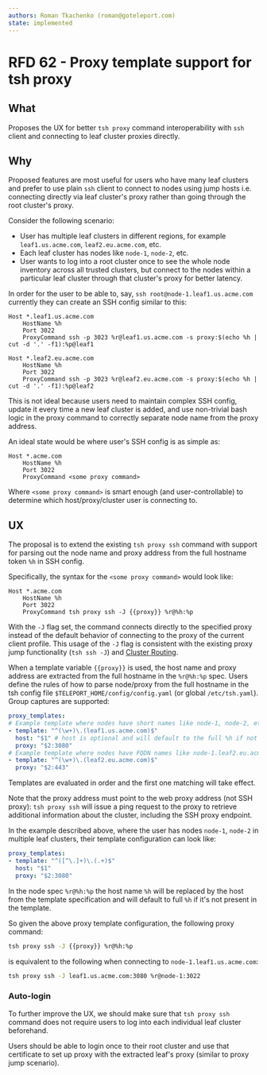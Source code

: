 ```yaml
---
authors: Roman Tkachenko (roman@goteleport.com)
state: implemented
---
```


# RFD 62 - Proxy template support for tsh proxy

## What

Proposes the UX for better `tsh proxy` command interoperability with `ssh`
client and connecting to leaf cluster proxies directly.

## Why

Proposed features are most useful for users who have many leaf clusters and
prefer to use plain `ssh` client to connect to nodes using jump hosts i.e.
connecting directly via leaf cluster's proxy rather than going through the
root cluster's proxy.

Consider the following scenario:

- User has multiple leaf clusters in different regions, for example
  `leaf1.us.acme.com`, `leaf2.eu.acme.com`, etc.
- Each leaf cluster has nodes like `node-1`, `node-2`, etc.
- User wants to log into a root cluster once to see the whole node inventory
  across all trusted clusters, but connect to the nodes within a particular
  leaf cluster through that cluster's proxy for better latency.

In order for the user to be able to, say, `ssh root@node-1.leaf1.us.acme.com`
currently they can create an SSH config similar to this:

```
Host *.leaf1.us.acme.com
    HostName %h
    Port 3022
    ProxyCommand ssh -p 3023 %r@leaf1.us.acme.com -s proxy:$(echo %h | cut -d '.' -f1):%p@leaf1

Host *.leaf2.eu.acme.com
    HostName %h
    Port 3022
    ProxyCommand ssh -p 3023 %r@leaf2.eu.acme.com -s proxy:$(echo %h | cut -d '.' -f1):%p@leaf2
```

This is not ideal because users need to maintain complex SSH config, update it
every time a new leaf cluster is added, and use non-trivial bash logic in the
proxy command to correctly separate node name from the proxy address.

An ideal state would be where user's SSH config is as simple as:

```
Host *.acme.com
    HostName %h
    Port 3022
    ProxyCommand <some proxy command>
```

Where `<some proxy command>` is smart enough (and user-controllable) to
determine which host/proxy/cluster user is connecting to.

## UX

The proposal is to extend the existing `tsh proxy ssh` command with support for
parsing out the node name and proxy address from the full hostname token `%h` in
SSH config.

Specifically, the syntax for the `<some proxy command>` would look like:

```
Host *.acme.com
    HostName %h
    Port 3022
    ProxyCommand tsh proxy ssh -J {{proxy}} %r@%h:%p
```

With the `-J` flag set, the command connects directly to the specified proxy
instead of the default behavior of connecting to the proxy of the current
client profile. This usage of the `-J` flag is consistent with the existing
proxy jump functionality (`tsh ssh -J`) and [Cluster Routing](https://github.com/gravitational/teleport/blob/master/rfd/0021-cluster-routing.md).

When a template variable `{{proxy}}` is used, the host name and proxy address
are extracted from the full hostname in the `%r@%h:%p` spec. Users define the
rules of how to parse node/proxy from the full hostname in the tsh config file
`$TELEPORT_HOME/config/config.yaml` (or global `/etc/tsh.yaml`). Group captures
are supported:

```yaml
proxy_templates:
# Example template where nodes have short names like node-1, node-2, etc.
- template: "^(\w+)\.(leaf1.us.acme.com)$"
  host: "$1" # host is optional and will default to the full %h if not specified
  proxy: "$2:3080"
# Example template where nodes have FQDN names like node-1.leaf2.eu.acme.com.
- template: "^(\w+)\.(leaf2.eu.acme.com)$"
  proxy: "$2:443"
```

Templates are evaluated in order and the first one matching will take effect.

Note that the proxy address must point to the web proxy address (not SSH proxy):
`tsh proxy ssh` will issue a ping request to the proxy to retrieve additional
information about the cluster, including the SSH proxy endpoint.

In the example described above, where the user has nodes `node-1`, `node-2` in
multiple leaf clusters, their template configuration can look like:

```yaml
proxy_templates:
- template: "^([^\.]+)\.(.+)$"
  host: "$1"
  proxy: "$2:3080"
```

In the node spec `%r@%h:%p` the host name `%h` will be replaced by the host from
the template specification and will default to full `%h` if it's not present in
the template.

So given the above proxy template configuration, the following proxy command:

```bash
tsh proxy ssh -J {{proxy}} %r@%h:%p
```

is equivalent to the following when connecting to `node-1.leaf1.us.acme.com`:

```bash
tsh proxy ssh -J leaf1.us.acme.com:3080 %r@node-1:3022
```

### Auto-login

To further improve the UX, we should make sure that `tsh proxy ssh` command
does not require users to log into each individual leaf cluster beforehand.

Users should be able to login once to their root cluster and use that
certificate to set up proxy with the extracted leaf's proxy (similar to proxy
jump scenario).
